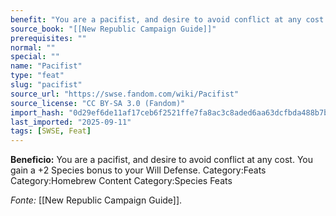 ```yaml
---
benefit: "You are a pacifist, and desire to avoid conflict at any cost. You gain a +2 Species bonus to your Will Defense. Category:Feats Category:Homebrew Content Category:Species Feats"
source_book: "[[New Republic Campaign Guide]]"
prerequisites: ""
normal: ""
special: ""
name: "Pacifist"
type: "feat"
slug: "pacifist"
source_url: "https://swse.fandom.com/wiki/Pacifist"
source_license: "CC BY-SA 3.0 (Fandom)"
import_hash: "0d29ef6de11af17ceb6f2521ffe7fa8ac3c8aded6aa63dcfbda488b7bf148ba9"
last_imported: "2025-09-11"
tags: [SWSE, Feat]
---
```

**Beneficio:** You are a pacifist, and desire to avoid conflict at any cost. You gain a +2 Species bonus to your Will Defense. Category:Feats Category:Homebrew Content Category:Species Feats

*Fonte:* [[New Republic Campaign Guide]].